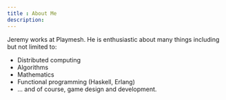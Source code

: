 ```yaml
---
title : About Me
description:
---
```


Jeremy works at Playmesh. He is enthusiastic about many things including but not limited to:

+ Distributed computing
+ Algorithms
+ Mathematics
+ Functional programming (Haskell, Erlang)
+ ... and of course, game design and development.